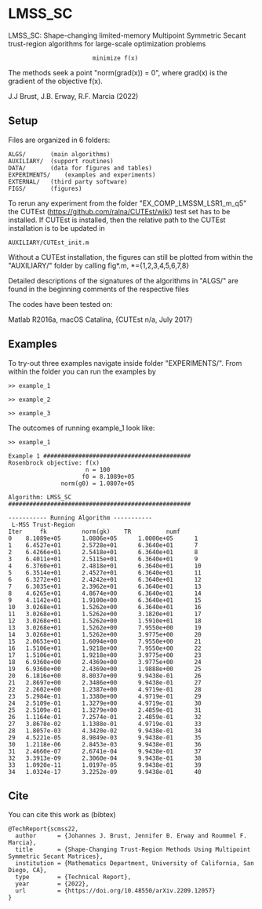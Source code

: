 # LMSS_SC
                                                                       
 LMSS_SC: Shape-changing limited-memory Multipoint Symmetric Secant 
 trust-region algorithms for large-scale optimization problems                                     
                                                                       
                            minimize f(x)                                   
 
 The methods seek a point "norm(grad(x)) = 0", where grad(x) is
 the gradient of the objective f(x).

 J.J Brust, J.B. Erway, R.F. Marcia (2022)                                                                        


## Setup
Files are organized in 6 folders:

	ALGS/ 		(main algorithms)
	AUXILIARY/ 	(support routines)
	DATA/ 		(data for figures and tables)
	EXPERIMENTS/ 	(examples and experiments)
	EXTERNAL/ 	(third party software)
	FIGS/		(figures)

To rerun any experiment from the folder "EX_COMP_LMSSM_LSR1_m_q5" the 
CUTEst (https://github.com/ralna/CUTEst/wiki) test set has to be installed. 
If CUTEst is installed, then the relative path to the CUTEst installation
is to be updated in 

	AUXILIARY/CUTEst_init.m

Without a CUTEst installation, the figures can still be plotted 
from within the "AUXILIARY/" folder by calling 
fig*.m, *={1,2,3,4,5,6,7,8}

Detailed descriptions of the signatures of the algorithms in "ALGS/"
are found in the beginning comments of the respective files

The codes have been tested on:

Matlab R2016a, macOS Catalina, {CUTEst n/a, July 2017}

## Examples
To try-out three examples navigate inside folder "EXPERIMENTS/".
From within the folder you can run the examples by

	>> example_1

	>> example_2

	>> example_3

The outcomes of running example_1 look like:
```
>> example_1

Example 1 ##########################################
Rosenbrock objective: f(x)                         
                      n = 100                       
                     f0 = 8.1089e+05                    
               norm(g0) = 1.0807e+05                    

Algorithm: LMSS_SC                                  
####################################################

----------- Running Algorithm ----------- 
 L-MSS Trust-Region                      
Iter 	 fk      	 norm(gk)  	 TR     	 numf  
0 	 8.1089e+05 	 1.0806e+05 	 1.0000e+05 	 1  
1 	 6.4527e+01 	 2.5728e+01 	 6.3640e+01 	 7  
2 	 6.4266e+01 	 2.5418e+01 	 6.3640e+01 	 8  
3 	 6.4011e+01 	 2.5115e+01 	 6.3640e+01 	 9  
4 	 6.3760e+01 	 2.4818e+01 	 6.3640e+01 	 10  
5 	 6.3514e+01 	 2.4527e+01 	 6.3640e+01 	 11  
6 	 6.3272e+01 	 2.4242e+01 	 6.3640e+01 	 12  
7 	 6.3035e+01 	 2.3962e+01 	 6.3640e+01 	 13  
8 	 4.6265e+01 	 4.8674e+00 	 6.3640e+01 	 14  
9 	 4.1142e+01 	 1.9100e+00 	 6.3640e+01 	 15  
10 	 3.0268e+01 	 1.5262e+00 	 6.3640e+01 	 16  
11 	 3.0268e+01 	 1.5262e+00 	 3.1820e+01 	 17  
12 	 3.0268e+01 	 1.5262e+00 	 1.5910e+01 	 18  
13 	 3.0268e+01 	 1.5262e+00 	 7.9550e+00 	 19  
14 	 3.0268e+01 	 1.5262e+00 	 3.9775e+00 	 20  
15 	 2.0653e+01 	 1.6094e+00 	 7.9550e+00 	 21  
16 	 1.5106e+01 	 1.9218e+00 	 7.9550e+00 	 22  
17 	 1.5106e+01 	 1.9218e+00 	 3.9775e+00 	 23  
18 	 6.9360e+00 	 2.4369e+00 	 3.9775e+00 	 24  
19 	 6.9360e+00 	 2.4369e+00 	 1.9888e+00 	 25  
20 	 6.1816e+00 	 8.8037e+00 	 9.9438e-01 	 26  
21 	 2.8697e+00 	 2.3486e+00 	 9.9438e-01 	 27  
22 	 2.2602e+00 	 1.2387e+00 	 4.9719e-01 	 28  
23 	 5.2984e-01 	 1.3380e+00 	 4.9719e-01 	 29  
24 	 2.5109e-01 	 1.3279e+00 	 4.9719e-01 	 30  
25 	 2.5109e-01 	 1.3279e+00 	 2.4859e-01 	 31  
26 	 1.1164e-01 	 7.2574e-01 	 2.4859e-01 	 32  
27 	 3.8678e-02 	 1.1388e-01 	 4.9719e-01 	 33  
28 	 1.8057e-03 	 4.3420e-02 	 9.9438e-01 	 34  
29 	 4.5221e-05 	 8.9849e-03 	 9.9438e-01 	 35  
30 	 1.2118e-06 	 2.8453e-03 	 9.9438e-01 	 36  
31 	 2.4660e-07 	 2.6741e-04 	 9.9438e-01 	 37  
32 	 3.3913e-09 	 2.3060e-04 	 9.9438e-01 	 38  
33 	 1.0920e-11 	 1.0197e-05 	 9.9438e-01 	 39  
34 	 1.0324e-17 	 3.2252e-09 	 9.9438e-01 	 40
```

## Cite
You can cite this work as (bibtex)

```
@TechReport{scmss22,
  author      = {Johannes J. Brust, Jennifer B. Erway and Roummel F. Marcia},
  title       = {Shape-Changing Trust-Region Methods Using Multipoint Symmetric Secant Matrices},
  institution = {Mathematics Department, University of California, San Diego, CA},
  type        = {Technical Report},
  year        = {2022},
  url         = {https://doi.org/10.48550/arXiv.2209.12057}
}
```
